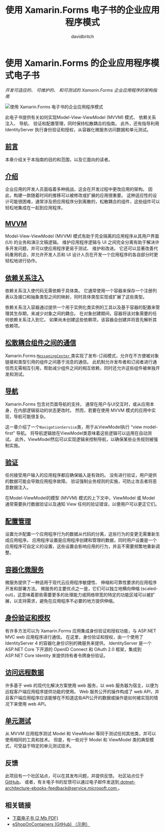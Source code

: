 ﻿---
title: 使用 Xamarin.Forms 电子书的企业应用程序模式
description: 此电子书提供了用于开发可适应的、 可维护的、 和可测试的 Xamarin.Forms 企业应用程序的架构指南。
ms.prod: xamarin
ms.assetid: 28cfed6c-6175-4223-a8cc-798d40bf0832
ms.technology: xamarin-forms
author: davidbritch
ms.author: dabritch
ms.date: 08/07/2017
ms.openlocfilehash: ecfe99f66e16eafabc3117036ff065e3a35259c3
ms.sourcegitcommit: 6e955f6851794d58334d41f7a550d93a47e834d2
ms.translationtype: MT
ms.contentlocale: zh-CN
ms.lasthandoff: 07/12/2018
ms.locfileid: "38994343"
---
# <a name="enterprise-application-patterns-using-xamarinforms-ebook"></a>使用 Xamarin.Forms 的企业应用程序模式电子书

_开发可适应的、 可维护的、 和可测试的 Xamarin.Forms 企业应用程序的架构指南_

![](images/cover-sml.png "使用 Xamarin.Forms 电子书的企业应用程序模式")

此电子书提供有关如何实现Model-View-ViewModel (MVVM) 模式、 依赖关系注入、 导航、 验证和配置管理，同时保持松散耦合的指南。 此外，还有指导利用 IdentityServer 执行身份验证和授权，从容器化微服务访问数据和单元测试。

## <a name="prefaceprefacemd"></a>[前言](preface.md)

本章介绍关于本指南的目的和范围，以及它面向的读者。

## <a name="introductionintroductionmd"></a>[介绍](introduction.md)

企业应用的开发人员面临着多种挑战，这会在开发过程中更改应用的架构。 因此，构建一款随着时间的推移可以被修改或扩展的应用很重要。 这种适应性的设计可能很困难，通常涉及把应用程序分到离散的，松散耦合的组件，这些组件可以轻松地集成在一起到应用程序。

## <a name="mvvmmvvmmd"></a>[MVVM](mvvm.md)

Model-View-ViewModel (MVVM) 模式有助于完全隔离的应用程序从其用户界面 (UI) 的业务和演示文稿逻辑。 维护应用程序逻辑与 UI 之间完全分离有助于解决许多开发问题，并可以使应用程序更易于测试、 维护和改进。 它还可以显著改善代码重用机会，并允许开发人员和 UI 设计人员在开发一个应用程序的各自部分时更轻松地进行协作。

## <a name="dependency-injectiondependency-injectionmd"></a>[依赖关系注入](dependency-injection.md)

依赖关系注入使代码无需依赖于具体类。 它通常使用一个容器来保存一个注册列表以及接口和抽象类型之间的映射，同时具体类型实现或扩展了这些类型。

依赖关系注入容器通过提供一个用于实例化类实例的工具以及基于容器的配置来管理其生存期，来减少对象之间的耦合。 在对象创建期间，容器将该对象需要的任何依赖关系注入到它。 如果尚未创建这些依赖项，该容器会创建并将首先解析其依赖项。

## <a name="communicating-between-loosely-coupled-componentscommunicating-between-loosely-coupled-componentsmd"></a>[松散耦合组件之间的通信](communicating-between-loosely-coupled-components.md)

Xamarin.Forms [ `MessagingCenter` ](xref:Xamarin.Forms.MessagingCenter)类实现了发布-订阅模式，允许在不方便被对象链接和类型引用的组件之间基于消息的通信。 此机制允许发布者和订阅者进行通信而无需相互引用，帮助减少组件之间的相互依赖，同时还允许这些组件被单独开发和测试。

## <a name="navigationnavigationmd"></a>[导航](navigation.md)

Xamarin.Forms 包含对页面导航的支持， 通常在用户与UI交互时，或从应用本身，在内部逻辑驱动的状态更改时。 然而，若要在使用 MVVM 模式的应用中实现，导航可能很复杂。

这一章介绍了一个`NavigationService`类，用于从ViewModel执行 “view model-first” 导航。 将导航逻辑放在ViewModel类意味着这些逻辑可以运用在自动测试。 此外，ViewModel然后可以实现逻辑来控制导航，以确保某些业务规则被强制实施。

## <a name="validationvalidationmd"></a>[验证](validation.md)

任何接受用户输入的应用程序都应确保输入是有效的。 没有进行验证，用户提供的数据可能会导致应用程序故障。 验证强制业务规则的实施，可防止攻击者将恶意数据注入。

在Model-ViewModel的模型 (MVVM) 模式的上下文中，ViewModel 或 Model 通常需要执行数据验证以及通知 View 任何的验证错误，以便用户可以更正它们。

## <a name="configuration-managementconfiguration-managementmd"></a>[配置管理](configuration-management.md)

设置允许配置一个应用程序行为的数据从代码的分离，这些行为的变更无需重新生成应用程序。 应用程序设置是应用程序创建和管理的数据，同时用户设置是一个应用程序可自定义的设置，这些设置会影响应用的行为，并且不需要频繁地重新调整。

## <a name="containerized-microservicescontainerized-microservicesmd"></a>[容器化微服务](containerized-microservices.md)

微服务提供了一种适用于现代云应用程序敏捷性、 伸缩和可靠性要求的应用程序开发和部署方法。 微服务的主要优点之一是，它们可以独立地横向伸缩 (scaled-out)，这意味着那些需要更多的处理能力或网络带宽的特定的功能区域可以被扩展，以支持需求，避免在应用程序不必要的地方提供伸缩。

## <a name="authentication-and-authorizationauthentication-and-authorizationmd"></a>[身份验证和授权](authentication-and-authorization.md)

有许多方法可以为 Xamarin.Forms 应用集成身份验证和授权功能，与 ASP.NET MVC web 应用程序进行通信。 在这里，身份验证和授权，由一个使用了 IdentityServer 4 的容器化身份识别的微服务来提供。 IdentityServer 是一个ASP.NET Core 下开源的 OpenID Connect 和 OAuth 2.0 框架，集成到 ASP.NET Core Identity 来提供持有者令牌身份验证。

## <a name="accessing-remote-dataaccessing-remote-datamd"></a>[访问远程数据](accessing-remote-data.md)

许多基于 web 的现代化解决方案使用 web 服务，以 web 服务器为宿主，以便为远程客户端应用程序提供功能的使用。 Web 服务公开的操作构成了 web API，并且客户端应用程序应该能够在不知道这些API公开的数据或操作是如何被实现的情况下来使用 web API。

## <a name="unit-testingunit-testingmd"></a>[单元测试](unit-testing.md)

从 MVVM 应用程序测试 Model 和 ViewModel 等同于测试任何其他类，并可以使用相同的工具和技术。 但是，有一些对于 Model 和 ViewModel 类的典型模式，可受益于特定的单元测试技术。

## <a name="feedback"></a>反馈

此项目有一个社区站点，可以在其发布问题，并提供反馈。 社区站点位于[GitHub](https://github.com/dotnet-architecture/eShopOnContainers)。 或者，有关电子书的反馈可以通过电子邮件发送到[ dotnet-architecture-ebooks-feedback@service.microsoft.com ](mailto:dotnet-architecture-ebooks-feedback@service.microsoft.com)。


## <a name="related-links"></a>相关链接

- [下载电子书 (2 Mb PDF)](https://aka.ms/xamarinpatternsebook)
- [eShopOnContainers (GitHub) （示例）](https://github.com/dotnet-architecture/eShopOnContainers)
